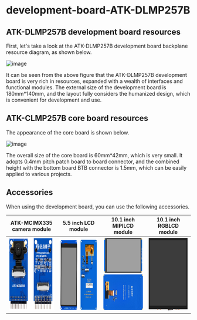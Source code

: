# development-board-ATK-DLMP257B

## ATK-DLMP257B development board resources

First, let's take a look at the ATK-DLMP257B development board backplane resource diagram, as shown below.

![image](https://github.com/user-attachments/assets/0a2683b0-58a4-4d8f-8f4a-1981ffd381cb)

It can be seen from the above figure that the ATK-DLMP257B development board is very rich in resources, expanded with a wealth of interfaces and functional modules. The external size of the development board is 180mm*140mm, and the layout fully considers the humanized design, which is convenient for development and use.

## ATK-CLMP257B core board resources

The appearance of the core board is shown below.

![image](https://github.com/user-attachments/assets/d53712a3-73d9-4213-9e58-6986047d62f2)

The overall size of the core board is 60mm*42mm, which is very small. It adopts 0.4mm pitch patch board to board connector, and the combined height with the bottom board BTB connector is 1.5mm, which can be easily applied to various projects.

## Accessories

When using the development board, you can use the following accessories.

| ATK-MCIMX335 camera module                                   | 5.5 inch LCD module                                          | 10.1 inch MIPILCD module                                     | 10.1 inch RGBLCD module                                      |
| ------------------------------------------------------------ | ------------------------------------------------------------ | ------------------------------------------------------------ | ------------------------------------------------------------ |
| <a href="https://github.com/openedv/CAMERA-module_ATK-MCIMX335.git"><img src="./img/335.png" width="250" height="200" /> | <a href="https://github.com/openedv/LCD-module_5.5-inch_ATK-MD0550.git"><img src="./img/LCD.png" width="250" height="200" /> | <a href="https://github.com/openedv/LCD-module_10.1-inch_ATK-MIPILCD_8001280.git"><img src="./img/mipilcd.png" width="250" height="200" /> | <a href="https://github.com/openedv/LCD-module_10.1-inch_ATK-RGBLCD_LVDS.git"><img src="./img/rgblcd.png" width="250" height="200" /> |

